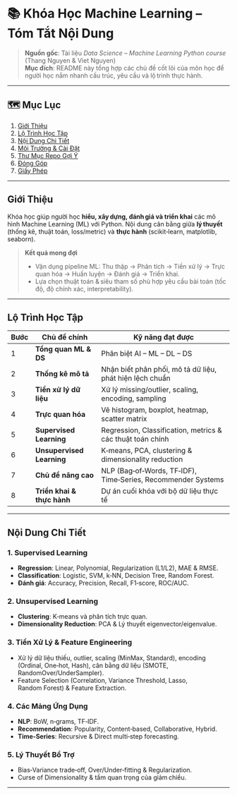 # 📚 Khóa Học Machine Learning – Tóm Tắt Nội Dung

> **Nguồn gốc**: Tài liệu *Data Science – Machine Learning Python course* (Thang Nguyen & Viet Nguyen)   
> **Mục đích**: README này tổng hợp các chủ đề cốt lõi của môn học để người học nắm nhanh cấu trúc, yêu cầu và lộ trình thực hành.

---

## 🗺️ Mục Lục
1. [Giới Thiệu](#giới-thiệu)
2. [Lộ Trình Học Tập](#lộ-trình-học-tập)
3. [Nội Dung Chi Tiết](#nội-dung-chi-tiết)
4. [Môi Trường & Cài Đặt](#môi-trường--cài-đặt)
5. [Thư Mục Repo Gợi Ý](#thư-mục-repo-gợi-ý)
6. [Đóng Góp](#đóng-góp)
7. [Giấy Phép](#giấy-phép)

---

## Giới Thiệu
Khóa học giúp người học **hiểu, xây dựng, đánh giá và triển khai** các mô hình Machine Learning (ML) với Python. Nội dung cân bằng giữa **lý thuyết** (thống kê, thuật toán, loss/metric) và **thực hành** (scikit‑learn, matplotlib, seaborn).

> **Kết quả mong đợi**
> - Vận dụng pipeline ML: Thu thập → Phân tích → Tiền xử lý → Trực quan hóa → Huấn luyện → Đánh giá → Triển khai. 
> - Lựa chọn thuật toán & siêu tham số phù hợp yêu cầu bài toán (tốc độ, độ chính xác, interpretability). 

---

## Lộ Trình Học Tập
| Bước | Chủ đề chính | Kỹ năng đạt được |
|------|--------------|------------------|
| 1 | **Tổng quan ML & DS** | Phân biệt AI – ML – DL – DS  |
| 2 | **Thống kê mô tả** | Nhận biết phân phối, mô tả dữ liệu, phát hiện lệch chuẩn |
| 3 | **Tiền xử lý dữ liệu** | Xử lý missing/outlier, scaling, encoding, sampling  |
| 4 | **Trực quan hóa** | Vẽ histogram, boxplot, heatmap, scatter matrix  |
| 5 | **Supervised Learning** | Regression, Classification, metrics & các thuật toán chính  |
| 6 | **Unsupervised Learning** | K‑means, PCA, clustering & dimensionality reduction  |
| 7 | **Chủ đề nâng cao** | NLP (Bag‑of‑Words, TF‑IDF), Time‑Series, Recommender Systems  |
| 8 | **Triển khai & thực hành** | Dự án cuối khóa với bộ dữ liệu thực tế |

---

## Nội Dung Chi Tiết
### 1. Supervised Learning
- **Regression**: Linear, Polynomial, Regularization (L1/L2), MAE & RMSE.
- **Classification**: Logistic, SVM, k‑NN, Decision Tree, Random Forest.
- **Đánh giá**: Accuracy, Precision, Recall, F1‑score, ROC/AUC. 

### 2. Unsupervised Learning
- **Clustering**: K‑means và phân tích trực quan.
- **Dimensionality Reduction**: PCA & Lý thuyết eigenvector/eigenvalue. 

### 3. Tiền Xử Lý & Feature Engineering
- Xử lý dữ liệu thiếu, outlier, scaling (MinMax, Standard), encoding (Ordinal, One‑hot, Hash), cân bằng dữ liệu (SMOTE, RandomOver/UnderSampler).
- Feature Selection (Correlation, Variance Threshold, Lasso, Random Forest) & Feature Extraction.

### 4. Các Mảng Ứng Dụng
- **NLP**: BoW, n‑grams, TF‑IDF.
- **Recommendation**: Popularity, Content‑based, Collaborative, Hybrid.
- **Time‑Series**: Recursive & Direct multi‑step forecasting.

### 5. Lý Thuyết Bổ Trợ
- Bias‑Variance trade‑off, Over/Under‑fitting & Regularization. 
- Curse of Dimensionality & tầm quan trọng của giảm chiều.

---

